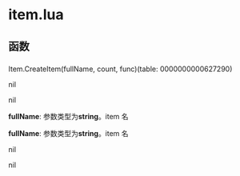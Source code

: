 # item.lua

## 函数

###

 Item.CreateItem(fullName, count, func)(table: 0000000000627290)

nil

 nil

**fullName**: 参数类型为**string**。item 名

**fullName**: 参数类型为**string**。item 名

nil

 nil

